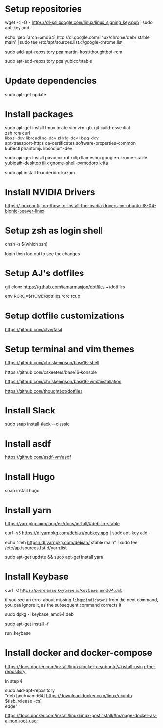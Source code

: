 # Setup repositories
wget -q -O - https://dl-ssl.google.com/linux/linux_signing_key.pub | sudo apt-key add -

echo 'deb [arch=amd64] http://dl.google.com/linux/chrome/deb/ stable main' | sudo tee /etc/apt/sources.list.d/google-chrome.list

sudo add-apt-repository ppa:martin-frost/thoughtbot-rcm

sudo apt-add-repository ppa:yubico/stable

# Update dependencies
sudo apt-get update

# Install packages
sudo apt-get install tmux tmate vim vim-gtk git build-essential \
zsh rcm curl \
libssl-dev libreadline-dev zlib1g-dev libpq-dev \
apt-transport-https ca-certificates software-properties-common \
kubectl phantomjs libsodium-dev

sudo apt-get install pavucontrol xclip flameshot google-chrome-stable yubioath-desktop tilix gnome-shell-pomodoro krita

sudo apt install thunderbird kazam

# Install NVIDIA Drivers
https://linuxconfig.org/how-to-install-the-nvidia-drivers-on-ubuntu-18-04-bionic-beaver-linux

# Setup zsh as login shell
chsh -s $(which zsh)

login then log out to see the changes

# Setup AJ's dotfiles
git clone https://github.com/iamarmanjon/dotfiles ~/dotfiles

env RCRC=$HOME/dotfiles/rcrc rcup

# Setup dotfile customizations
https://github.com/clvv/fasd

# Setup terminal and vim themes
https://github.com/chriskempson/base16-shell

https://github.com/cskeeters/base16-konsole

https://github.com/chriskempson/base16-vim#installation

https://github.com/thoughtbot/dotfiles

# Install Slack
sudo snap install slack --classic

# Install asdf
https://github.com/asdf-vm/asdf

# Install Hugo
snap install hugo

# Install yarn
https://yarnpkg.com/lang/en/docs/install/#debian-stable

curl -sS https://dl.yarnpkg.com/debian/pubkey.gpg | sudo apt-key add -

echo "deb https://dl.yarnpkg.com/debian/ stable main" | sudo tee /etc/apt/sources.list.d/yarn.list

sudo apt-get update && sudo apt-get install yarn

# Install Keybase
curl -O https://prerelease.keybase.io/keybase_amd64.deb

if you see an error about missing `libappindicator1`
from the next command, you can ignore it, as the
subsequent command corrects it

sudo dpkg -i keybase_amd64.deb

sudo apt-get install -f

run_keybase

# Install docker and docker-compose
https://docs.docker.com/install/linux/docker-ce/ubuntu/#install-using-the-repository

In step 4

sudo add-apt-repository \
    "deb [arch=amd64] https://download.docker.com/linux/ubuntu \
    $(lsb_release -cs) \
    edge"

https://docs.docker.com/install/linux/linux-postinstall/#manage-docker-as-a-non-root-user


